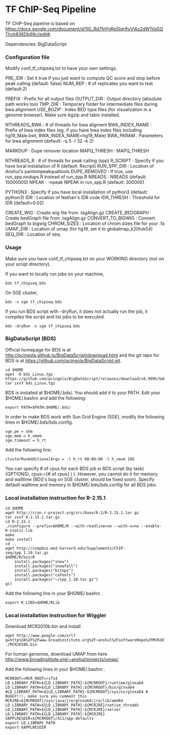 TF ChIP-Seq Pipeline
===

TF ChIP-Seq pipeline is based on https://docs.google.com/document/d/1lG_Rd7fnYgRpSIqrIfuVlAz2dW1VaSQThzk836Db99c/edit#.

Dependencies: BigDataScript


### Configuration file

Modify conf_tf_chipseq.txt to have your own settings.

PRE_IDR 			: Set it true if you just want to compute QC score and stop before peak calling (default: false)
NUM_REP				: # of replicates you want to test (default:2)

PREFIX 				: Prefix for all output files
OUTPUT_DIR 			: Output directory (absolute path works too)
TMP_DIR 			: Temporary folder for intermediate files during bwa alignment
USE_BGZIP			: Index BED type files (for visualization in a genome browser). Make sure bgzip and tabix installed.

NTHREADS_BWA 		: # of threads for bwa aligment
BWA_INDEX_NAME		: Prefix of bwa index files (eg. if you have bwa index files including hg19_Male.bwt, BWA_INDEX_NAME=hg19_Male)
BWA_PARAM			: Parameters for bwa alignment (default: -q 5 -l 32 -k 2)

MARKDUP 			: Dupe remover location
MAPQ_THRESH			: MAPQ_THRESH

NTHREADS_R			: # of threads for peak calling (spp)
R_SCRIPT			: Specify if you have local installation of R (default: Rscript)
RUN_SPP_DIR 		: Location of Anshul's pantompeakqualtools
DUPE_REMOVED		: If true, use run_spp.nodups.R instead of run_spp.R
NREADS 				: NREADS (default: 15000000)
NPEAK 				: -npeak NPEAK in run_spp.R (default: 300000)

PYTHON3 			: Specify if you have local installation of python3 (default: python3)
IDR 				: Location of Nathan's IDR code
IDR_THRESH	 		: Threshold for IDR (default=0.02)

CREATE_WIG  		: Create wig file from .tagAlign.gz
CREATE_BEDGRAPH 	: Create bedGraph file from .tagAlign.gz
CONVERT_TO_BIGWIG 	: Convert bedGraph to bigwig
CHROM_SIZES 		: Location of chrom.sizes file for your .fa
UMAP_DIR 			: Location of umap (for hg19, set it to globalmap_k20tok54)
SEQ_DIR 			: Location of seq.


### Usage 

Make sure you have conf_tf_chipseq.txt on your WORKING directory (not on your script directory).

If you want to locally run jobs on your machine,

```
bds tf_chipseq.bds
```

On SGE cluster, 
```
bds -s sge tf_chipseq.bds 
```

If you run BDS script with -dryRun, it does not actually run the job, it compiles the script and list jobs to be executed.

```
bds -dryRun -s sge tf_chipseq.bds 
```



### BigDataScript (BDS)

Official homepage for BDS is at <a href="http://pcingola.github.io/BigDataScript/download.html">http://pcingola.github.io/BigDataScript/download.html</a> and the git repo for BDS is at <a href="https://github.com/pcingola/BigDataScript.git">https://github.com/pcingola/BigDataScript.git</a>.

```
cd $HOME
wget -O bds_Linux.tgz https://github.com/pcingola/BigDataScript/releases/download/v0.999h/bds_Linux.tgz
tar zxvf bds_Linux.tgz
```

BDS is installed at $HOME/.bds/. You should add it to your PATH. Edit your $HOME/.bashrc and add the following:
```
export PATH=$PATH:$HOME/.bds/
```
In order to make BDS work with Sun Grid Engine (SGE), modify the following lines in $HOME/.bds/bds.config.
```
sge.pe = shm
sge.mem = h_vmem
sge.timeout = h_rt
```
Add the following line:
```
clusterRunAdditionalArgs = -l h_rt 08:00:00 -l h_vmvm 10G
```
You can specify # of cpus for each BDS job in BDS script (by task( {OPTIONS}, cpus:={# of cpus} ) ). However, you cannot do it for memory and walltime (BDS's bug on SGE cluster, should be fixed soon). Specify default walltime and memory in $HOME/.bds/bds.config for all BDS jobs.


### Local installation instruction for R-2.15.1

```
cd $HOME
wget http://cran.r-project.org/src/base/R-2/R-2.15.1.tar.gz
tar zxvf R-2.15.1.tar.gz
cd R-2.15.1
./configure --prefix=$HOME/R --with-readline=no --with-x=no --enable-R-static-lib
make
make install
cd ..
wget http://compbio.med.harvard.edu/Supplements/ChIP-seq/spp_1.10.tar.gz
$HOME/R/bin/R
	install.packages("snow")
	install.packages("snowfall")
	install.packages("bitops")
	install.packages("caTools")
	install.packages("~/spp_1.10.tar.gz")
q()
```
Add the following line in your $HOME/.bashrc .
```
export R_LIBS=$HOME/RLib
```


### Local installation instruction for Wiggler

Download MCR2010b.bin and install .

```
wget http://www.google.com/url?q=http%3A%2F%2Fwww.broadinstitute.org%2F~anshul%2FsoftwareRepo%2FMCR2010b.bin&sa=D&sntz=1&usg=AFQjCNHWRfR6e28U96vf9khdczfButFJMg
./MCR2010b.bin

```
For human genomes, download UMAP from here <a href="http://www.broadinstitute.org/~anshul/projects/umap/">http://www.broadinstitute.org/~anshul/projects/umap/</a>

Add the following lines in your $HOME/.bashrc .

```
MCRROOT=<MCR_ROOT>/v714
LD_LIBRARY_PATH=${LD_LIBRARY_PATH}:${MCRROOT}/runtime/glnxa64
LD_LIBRARY_PATH=${LD_LIBRARY_PATH}:${MCRROOT}/bin/glnxa64
#LD_LIBRARY_PATH=${LD_LIBRARY_PATH}:${MCRROOT}/sys/os/glnxa64 # BUGGY!!!, make sure you comment this
MCRJRE=${MCRROOT}/sys/java/jre/glnxa64/jre/lib/amd64
LD_LIBRARY_PATH=${LD_LIBRARY_PATH}:${MCRJRE}/native_threads
LD_LIBRARY_PATH=${LD_LIBRARY_PATH}:${MCRJRE}/server
LD_LIBRARY_PATH=${LD_LIBRARY_PATH}:${MCRJRE}
XAPPLRESDIR=${MCRROOT}/X11/app-defaults
export LD_LIBRARY_PATH
export XAPPLRESDIR

```